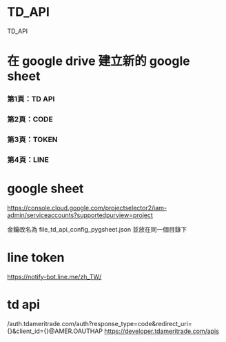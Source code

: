 # TD_API
TD_API


# 在 google drive 建立新的 google sheet
### 第1頁：TD API
### 第2頁：CODE
### 第3頁：TOKEN
### 第4頁：LINE


# google sheet
https://console.cloud.google.com/projectselector2/iam-admin/serviceaccounts?supportedpurview=project

金鑰改名為 file_td_api_config_pygsheet.json 並放在同一個目錄下


# line token 
https://notify-bot.line.me/zh_TW/

# td api
/auth.tdameritrade.com/auth?response_type=code&redirect_uri={}&client_id={}@AMER.OAUTHAP
https://developer.tdameritrade.com/apis